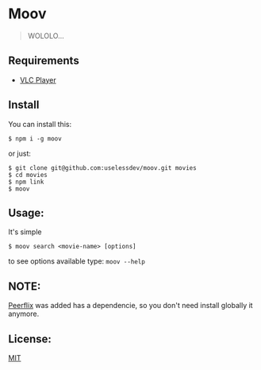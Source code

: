 # Moov

> WOLOLO...

## Requirements

- [VLC Player][1]

## Install

You can install this:


```
$ npm i -g moov
```

or just:

```
$ git clone git@github.com:uselessdev/moov.git movies
$ cd movies
$ npm link
$ moov
```

## Usage:

It's simple

```
$ moov search <movie-name> [options]
```

to see options available type: `moov --help`

## NOTE:

[Peerflix][1] was added has a dependencie, so you don't need install globally 
it anymore.

## License:

[MIT][3]

[1]: https://github.com/mafintosh/peerflix "Peerflix: The Salvation of the world"
[2]: http://www.videolan.org/vlc/ "VLC Player :3"
[3]: https://github.com/uselessdev/moov/blob/master/LICENSE "License"
